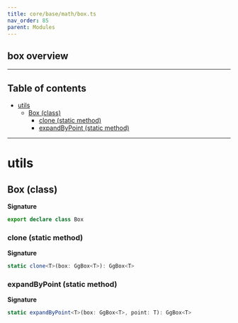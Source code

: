 ```yaml
---
title: core/base/math/box.ts
nav_order: 85
parent: Modules
---
```


## box overview

---

<h2 class="text-delta">Table of contents</h2>

- [utils](#utils)
  - [Box (class)](#box-class)
    - [clone (static method)](#clone-static-method)
    - [expandByPoint (static method)](#expandbypoint-static-method)

---

# utils

## Box (class)

**Signature**

```ts
export declare class Box
```

### clone (static method)

**Signature**

```ts
static clone<T>(box: GgBox<T>): GgBox<T>
```

### expandByPoint (static method)

**Signature**

```ts
static expandByPoint<T>(box: GgBox<T>, point: T): GgBox<T>
```
